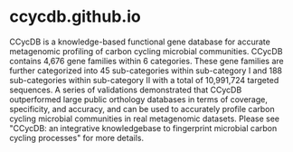 # ccycdb.github.io
CCycDB is a knowledge-based functional gene database for accurate metagenomic profiling of carbon cycling microbial communities. CCycDB contains 4,676 gene families within 6 categories. These gene families are further categorized into 45 sub-categories within sub-category I and 188 sub-categories within sub-category II with a total of 10,991,724 targeted sequences. A series of validations demonstrated that CCycDB outperformed large public orthology databases in terms of coverage, specificity, and accuracy, and can be used to accurately profile carbon cycling microbial communities in real metagenomic datasets.
Please see "CCycDB: an integrative knowledgebase to fingerprint microbial carbon cycling processes" for more details.
